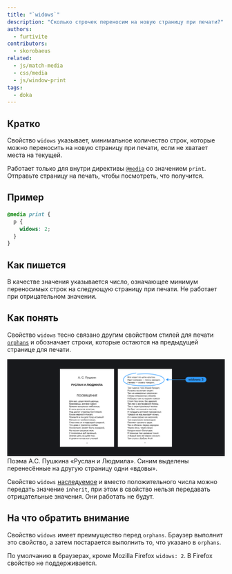```yaml
---
title: "`widows`"
description: "Сколько строчек переносим на новую страницу при печати?"
authors:
  - furtivite
contributors:
  - skorobaeus
related:
  - js/match-media
  - css/media
  - js/window-print
tags:
  - doka
---
```


## Кратко

Свойство `widows` указывает, минимальное количество строк, которые можно переносить на новую страницу при печати, если не хватает места на текущей.

Работает только для внутри директивы [`@media`](/css/media/) со значением `print`. Отправьте страницу на печать, чтобы посмотреть, что получится.

## Пример

```css
@media print {
  p {
    widows: 2;
  }
}
```

## Как пишется

В качестве значения указывается число, означающее минимум переносимых строк на следующую страницу при печати. Не работает при отрицательном значении.

## Как понять

Свойство `widows` тесно связано другим свойством стилей для печати [`orphans`](/css/orphans/) и обозначает строки, которые остаются на предыдущей странице для печати.

![Пример напечатанного на двух страницах текста](images/widows.png)
Поэма А.С. Пушкина «Руслан и Людмила». Синим выделены перенесённые на другую страницу одни «вдовы».

Свойство `widows` [наследуемое](/css/inheritance/) и вместо положительного числа можно передать значение `inherit`, при этом в свойство нельзя передавать отрицательные значения. Они работать не будут.

## На что обратить внимание

Cвойство `widows` имеет преимущество перед `orphans`. Браузер выполнит это свойство, а затем постарается выполнить то, что указано в `orphans`.

По умолчанию в браузерах, кроме Mozilla Firefox `widows: 2`. В Firefox свойство не поддерживается.
